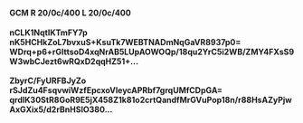 #### GCM R 20/0c/400 L 20/0c/400
**nCLK1NqtIKTmFY7p**<br/>**nK5HCHkZoL7bvxuS+KsuTk7WEBTNADmNqGaVR8937p0=**<br/>**WDrq+p6+rGlttsoD4xqNrAB5LUpAOWOQp/18qu2YrC5i2WB/ZMY4FXsS9W3wbCJezt6wRQxD2qqHZ51+...**<br/><br/>
**ZbyrC/FyURFBJyZo**<br/>**rSJdZu4FsqvwiWzfEpcxoVleycAPRbf7grqUMfCDpGA=**<br/>**qrdlK30StR8GoR9E5jX458Z1k81o2crtQandfMrGVuPop18n/r88HsAZyPjwAxGXix5/d2rBnHSlO380...**